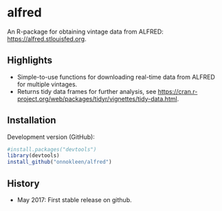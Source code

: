 # alfred
An R-package for obtaining vintage data from ALFRED: https://alfred.stlouisfed.org.

## Highlights
  - Simple-to-use functions for downloading real-time data from ALFRED for multiple vintages.
  - Returns tidy data frames for further analysis, see https://cran.r-project.org/web/packages/tidyr/vignettes/tidy-data.html.

## Installation

Development version (GitHub):
```r
#install.packages("devtools")
library(devtools)
install_github("onnokleen/alfred")
```

## History
  - May 2017: First stable release on github.
